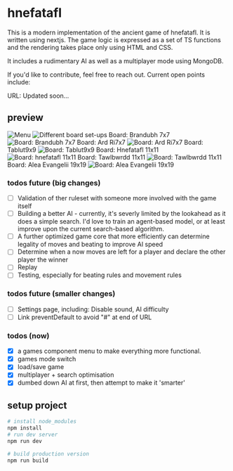  # hnefatafl

This is a modern implementation of the ancient game of hnefatafl. It is written using nextjs. The game logic is expressed as a set of TS functions and the rendering takes place only using HTML and CSS.

It includes a rudimentary AI as well as a multiplayer mode using MongoDB.

If you'd like to contribute, feel free to reach out. Current open points include:

URL: Updated soon...

## preview
![Menu](https://i.imgur.com/nA2RMk1.png)
![Different board set-ups](https://i.imgur.com/LaXBl2v.png)
Board: Brandubh 7x7
![Board: Brandubh 7x7](https://i.imgur.com/0DIubgv.png)
Board: Ard Ri7x7
![Board: Ard Ri7x7](https://i.imgur.com/r7n0fJo.png)
Board: Tablut9x9
![Board: Tablut9x9](https://i.imgur.com/dF7sqyy.png)
Board: Hnefatafl 11x11
![Board: hnefatafl 11x11](https://i.imgur.com/NRCCCUZ.png)
Board: Tawlbwrdd 11x11
![Board: Tawlbwrdd 11x11](https://i.imgur.com/17NzAvp.png)
Board: Alea Evangelii 19x19
![Board: Alea Evangelii 19x19](https://i.imgur.com/0OdwWQu.png)
### todos future (big changes)
 - [ ] Validation of ther ruleset with someone more involved with the game itself 
 - [ ] Building a better AI - currently, it's severly limited by the lookahead as it does a simple search. I'd love to train an agent-based model, or at least improve upon the current search-based algorithm.
 - [ ] A further optimized game core that more efficiently can determine legality of moves and beating to improve AI speed
 - [ ] Determine when a now moves are left for a player and declare the other player the winner
 - [ ] Replay
 - [ ] Testing, especially for beating rules and movement rules

 ### todos future (smaller changes)
- [ ] Settings page, including: Disable sound, AI difficulty
- [ ] Link preventDefault to avoid "#" at end of URL

### todos (now)
- [x] a games component menu to make everything more functional.
- [x] games mode switch
- [x] load/save game
- [x] multiplayer + search optimisation
- [x] dumbed down AI at first, then attempt to make it 'smarter'

## setup project

```bash
# install node_modules
npm install
# run dev server
npm run dev

# build production version
npm run build
```